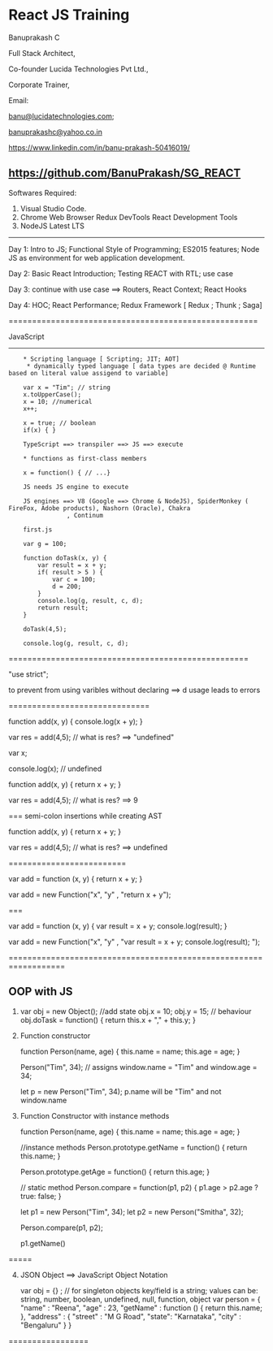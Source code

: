 # React JS Training

Banuprakash C

Full Stack Architect,

Co-founder Lucida Technologies Pvt Ltd.,

Corporate Trainer,

Email: 

banu@lucidatechnologies.com; 

banuprakashc@yahoo.co.in

https://www.linkedin.com/in/banu-prakash-50416019/

https://github.com/BanuPrakash/SG_REACT
----------------------------------------------------------

Softwares Required:
1) Visual Studio Code.
2) Chrome Web Browser
	Redux DevTools
	React Development Tools
3) NodeJS Latest LTS

---------------------------

Day 1: Intro to JS; Functional Style of Programming; ES2015 features; Node JS as environment for web application development.

Day 2: Basic React Introduction; Testing REACT with RTL; use case

Day 3: continue with use case ==> Routers, React Context; React Hooks

Day 4: HOC; React Performance; Redux Framework [ Redux ; Thunk ; Saga]

=====================================================

JavaScript

-----------	
		* Scripting language [ Scripting; JIT; AOT]
		 * dynamically typed language [ data types are decided @ Runtime based on literal value assigend to variable]

		var x = "Tim"; // string
		x.toUpperCase();
		x = 10; //numerical
		x++;

		x = true; // boolean
		if(x) { }

		TypeScript ==> transpiler ==> JS ==> execute

		* functions as first-class members

		x = function() { // ...}

		JS needs JS engine to execute

		JS engines ==> V8 (Google ==> Chrome & NodeJS), SpiderMonkey ( FireFox, Adobe products), Nashorn (Oracle), Chakra
					, Continum

		first.js

		var g = 100;

		function doTask(x, y) {
			var result = x + y;
			if( result > 5 ) {
				var c = 100;
				d = 200;
			}
			console.log(g, result, c, d);
			return result;
		}

		doTask(4,5);

		console.log(g, result, c, d);
===================================================

"use strict";

to prevent from using varibles without declaring
 ==> d usage leads to errors

==============================

function add(x, y) {
	console.log(x + y);
}

var res = add(4,5); // what is res? ==> "undefined" 

var x;

console.log(x); // undefined

function add(x, y) {
	return x + y;
}

var res = add(4,5); // what is res? ==> 9


===
semi-colon insertions while creating AST

function add(x, y) {
	return
		x + y;
}

var res = add(4,5); // what is res? ==> undefined

=========================

var add = function (x, y) {
	return x + y;
}

var add = new Function("x", "y" , "return x + y");

===


var add = function (x, y) {
	var result = x + y;
	console.log(result);
}

var add = new Function("x", "y" , "var result = x + y; console.log(result); ");


==================================================================

OOP with JS
-----------

1) var obj = new Object();
	//add state 
	obj.x = 10;
	obj.y = 15;
	// behaviour
	obj.doTask  = function() {
		return this.x + "," + this.y;
	}

2) Function constructor

	function Person(name, age) {
		this.name = name;
		this.age = age;
	}

	Person("Tim", 34); // assigns window.name = "Tim" and window.age = 34;

	let p = new Person("Tim", 34);
	p.name will be "Tim" and not window.name

3) Function Constructor with instance methods


	function Person(name, age) {
		this.name = name;
		this.age = age;
	}

	//instance methods
	Person.prototype.getName = function() {
		return this.name;
	}

	Person.prototype.getAge = function() {
		return this.age;
	}

	// static method
	Person.compare = function(p1, p2) {
		p1.age > p2.age ? true: false;
	}

	let p1 = new Person("Tim", 34);
	let p2 = new Person("Smitha", 32);

	Person.compare(p1, p2);

	p1.getName()

=====

4) JSON Object ==> JavaScript Object Notation
	
	var obj = {} ; // for singleton objects
	key/field is a string; values can be: string, number, boolean, undefined, null, function, object
	var person = {
		"name" : "Reena",
		"age" : 23,
		"getName" : function () {
			return this.name;
		},
		"address" : {
			"street" : "M G Road",
			"state": "Karnataka",
			"city" : "Bengaluru"
		}
	}

=================




